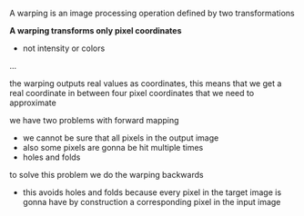 A warping is an image processing operation defined by two transformations

**A warping transforms only pixel coordinates**

- not intensity or colors

...

the warping outputs real values as coordinates, this means that we get a real coordinate in between four pixel coordinates that we need to approximate

we have two problems with forward mapping

- we cannot be sure that all pixels in the output image
- also some pixels are gonna be hit multiple times
- holes and folds

to solve this problem we do the warping backwards

- this avoids holes and folds because every pixel in the target image is gonna have by construction a corresponding pixel in the input image
